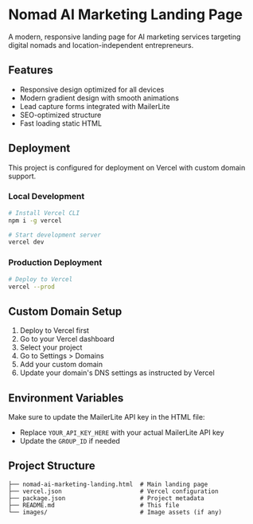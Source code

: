 # Nomad AI Marketing Landing Page

A modern, responsive landing page for AI marketing services targeting digital nomads and location-independent entrepreneurs.

## Features

- Responsive design optimized for all devices
- Modern gradient design with smooth animations
- Lead capture forms integrated with MailerLite
- SEO-optimized structure
- Fast loading static HTML

## Deployment

This project is configured for deployment on Vercel with custom domain support.

### Local Development

```bash
# Install Vercel CLI
npm i -g vercel

# Start development server
vercel dev
```

### Production Deployment

```bash
# Deploy to Vercel
vercel --prod
```

## Custom Domain Setup

1. Deploy to Vercel first
2. Go to your Vercel dashboard
3. Select your project
4. Go to Settings > Domains
5. Add your custom domain
6. Update your domain's DNS settings as instructed by Vercel

## Environment Variables

Make sure to update the MailerLite API key in the HTML file:
- Replace `YOUR_API_KEY_HERE` with your actual MailerLite API key
- Update the `GROUP_ID` if needed

## Project Structure

```
├── nomad-ai-marketing-landing.html  # Main landing page
├── vercel.json                      # Vercel configuration
├── package.json                     # Project metadata
├── README.md                        # This file
└── images/                          # Image assets (if any)
``` 